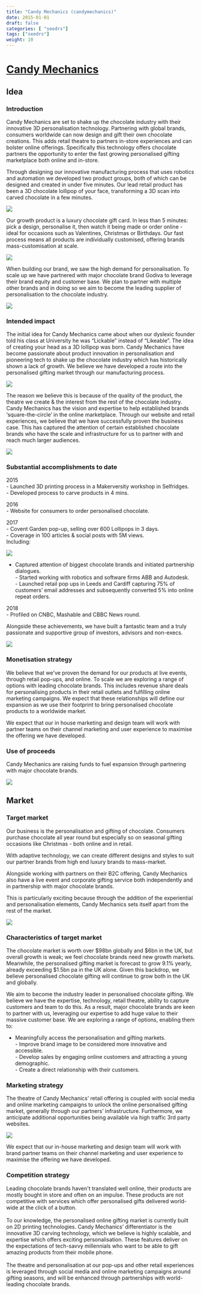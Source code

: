 ```yaml
---
title: "Candy Mechanics (candymechanics)"
date: 2015-01-01
draft: false
categories: [ "seedrs"]
tags: ["seedrs"]
weight: 10
---
```


# [Candy Mechanics](https://www.seedrs.com/candymechanics)

## Idea

### Introduction

Candy Mechanics are set to shake up the chocolate industry with their innovative 3D personalisation technology. Partnering with global brands, consumers worldwide can now design and gift their own chocolate creations. This adds retail theatre to partners in-store experiences and can bolster online offerings. Specifically this technology offers chocolate partners the opportunity to enter the fast growing personalised gifting marketplace both online and in-store.

Through designing our innovative manufacturing process that uses robotics and automation we developed two product groups, both of which can be designed and created in under five minutes. Our lead retail product has been a 3D chocolate lollipop of your face, transforming a 3D scan into carved chocolate in a few minutes.

![](/img/seedrs/uploads/startup/section_image/image/14916/nb3zvqcfl5tufmhhwpmzxc82jip2my3/Lolpops.jpg?rect=0%2C0%2C600%2C551&w=600&fit=clip&s=2376aeb76c42b51bc6e53f3115822a11)

Our growth product is a luxury chocolate gift card. In less than 5 minutes: pick a design, personalise it, then watch it being made or order online - ideal for occasions such as Valentines, Christmas or Birthdays. Our fast process means all products are individually customised, offering brands mass-customisation at scale.

![](/img/seedrs/uploads/startup/section_image/image/14917/c5joz5p89f07at8xmv81166q88608kl/Candy-Cards.jpg?rect=0%2C0%2C600%2C300&w=600&fit=clip&s=00880fe392573d7e2d1e30fb281e2ec8)

When building our brand, we saw the high demand for personalisation. To scale up we have partnered with major chocolate brand Godiva to leverage their brand equity and customer base. We plan to partner with multiple other brands and in doing so we aim to become the leading supplier of personalisation to the chocolate industry.

![](/img/seedrs/uploads/startup/section_image/image/14918/lkh5c7i3vqxwdx2wi52cvozf1bqszwj/Retail-stand.jpg?rect=0%2C0%2C600%2C300&w=600&fit=clip&s=1b7905ba72a3bbf82f554ed66961b12a)

### Intended impact

The initial idea for Candy Mechanics came about when our dyslexic founder told his class at University he was “Lickable” instead of “Likeable”. The idea of creating your head as a 3D lollipop was born. Candy Mechanics have become passionate about product innovation in personalisation and pioneering tech to shake up the chocolate industry which has historically shown a lack of growth. We believe we have developed a route into the personalised gifting market through our manufacturing process.

![](/img/seedrs/uploads/startup/section_image/image/14919/lqh3ez4tuqcow6e6rtf1s2oe018liil/Our-process.jpg?rect=0%2C0%2C600%2C300&w=600&fit=clip&s=6b77c4598f2d27d12c5fafb73d075511)

The reason we believe this is because of the quality of the product, the theatre we create &amp; the interest from the rest of the chocolate industry. Candy Mechanics has the vision and expertise to help established brands ‘square-the-circle’ in the online marketplace. Through our website and retail experiences, we believe that we have successfully proven the business case. This has captured the attention of certain established chocolate brands who have the scale and infrastructure for us to partner with and reach much larger audiences.

![](/img/seedrs/uploads/startup/section_image/image/15505/54fe8kb868nvid9d36r6zx133aymlpp/Rewards.jpg?rect=0%2C684%2C600%2C392&w=600&fit=clip&s=4f26fcfdd53089c9b9fd71c202c8e782)

### Substantial accomplishments to date

2015 <br>- Launched 3D printing process in a Makerversity workshop in Selfridges. <br>- Developed process to carve products in 4 mins.

2016 <br>- Website for consumers to order personalised chocolate.

2017 <br>- Covent Garden pop-up, selling over 600 Lollipops in 3 days. <br>- Coverage in 100 articles &amp; social posts with 5M views. <br>Including:

![](/img/seedrs/uploads/startup/section_image/image/14920/btvg23zdtobd4yj3t56n7shj41n8i3n/Press-coverage.jpg?rect=78%2C0%2C521%2C165&w=600&fit=clip&s=1534ef76db4c58764fc8550adb78dfe3)

- Captured attention of biggest chocolate brands and initiated partnership dialogues. <br>- Started working with robotics and software firms ABB and Autodesk. <br>- Launched retail pop ups in Leeds and Cardiff capturing 75% of customers’ email addresses and subsequently converted 5% into online repeat orders.

2018 <br>- Profiled on CNBC, Mashable and CBBC News round.

Alongside these achievements, we have built a fantastic team and a truly passionate and supportive group of investors, advisors and non-execs.

![](/img/seedrs/uploads/startup/section_image/image/14921/ie4n0sxpxrp27lk2yeri8dzz4jstphb/Non-execs__1_.jpg?rect=0%2C0%2C599%2C593&w=600&fit=clip&s=aeffea5a8baa6b3a2babb909887c715e)

### Monetisation strategy

We believe that we've proven the demand for our products at live events, through retail pop-ups, and online. To scale we are exploring a range of options with leading chocolate brands. This includes revenue share deals for personalising products in their retail outlets and fulfilling online marketing campaigns. We expect that these relationships will define our expansion as we use their footprint to bring personalised chocolate products to a worldwide market.

We expect that our in house marketing and design team will work with partner teams on their channel marketing and user experience to maximise the offering we have developed.

### Use of proceeds

Candy Mechanics are raising funds to fuel expansion through partnering with major chocolate brands.

![](/img/seedrs/uploads/startup/section_image/image/14922/q04oa1kdb0knq6qotp69x1sex6teesg/Usee-of-proceeds_v3.jpg?rect=0%2C0%2C600%2C684&w=600&fit=clip&s=be04775b09890de4e96fd41dcc7e1b09)

## Market

### Target market

Our business is the personalisation and gifting of chocolate. Consumers purchase chocolate all year round but especially so on seasonal gifting occasions like Christmas - both online and in retail.

With adaptive technology, we can create different designs and styles to suit our partner brands from high end luxury brands to mass-market.

Alongside working with partners on their B2C offering, Candy Mechanics also have a live event and corporate gifting service both independently and in partnership with major chocolate brands.

This is particularly exciting because through the addition of the experiential and personalisation elements, Candy Mechanics sets itself apart from the rest of the market.

![](https://seedrs.imgix.net/uploads/startup/section_image/image/14923/2boouv6udcky02kdzivxl8avbuczp0t/Target-Market.jpg?rect=-5%2C0%2C600%2C603&w=600&fit=clip&s=7a1d559325cbad2d093b361c76fe7269)

### Characteristics of target market

The chocolate market is worth over $98bn globally and $6bn in the UK, but overall growth is weak; we feel chocolate brands need new growth markets. Meanwhile, the personalised gifting market is forecast to grow 9.1% yearly, already exceeding $1.5bn pa in the UK alone. Given this backdrop, we believe personalised chocolate gifting will continue to grow both in the UK and globally.

We aim to become the industry leader in personalised chocolate gifting. We believe we have the expertise, technology, retail theatre, ability to capture customers and team to do this. As a result, major chocolate brands are keen to partner with us, leveraging our expertise to add huge value to their massive customer base. We are exploring a range of options, enabling them to:

- Meaningfully access the personalisation and gifting markets. <br> - Improve brand image to be considered more innovative and accessible. <br> - Develop sales by engaging online customers and attracting a young demographic. <br> - Create a direct relationship with their customers.

### Marketing strategy

The theatre of Candy Mechanics’ retail offering is coupled with social media and online marketing campaigns to unlock the online personalised gifting market, generally through our partners’ infrastructure. Furthermore, we anticipate additional opportunities being available via high traffic 3rd party websites.

![](https://seedrs.imgix.net/uploads/startup/section_image/image/14924/nzevsasbdsvum4acp672v0lu18fsdzk/Marketing-Strategy.jpg?rect=100%2C0%2C434%2C300&w=600&fit=clip&s=80902501d59ffa3cfb21562820c336bd)

We expect that our in-house marketing and design team will work with brand partner teams on their channel marketing and user experience to maximise the offering we have developed.

### Competition strategy

Leading chocolate brands haven't translated well online, their products are mostly bought in store and often on an impulse. These products are not competitive with services which offer personalised gifts delivered world-wide at the click of a button. <br> <br>To our knowledge, the personalised online gifting market is currently built on 2D printing technologies. Candy Mechanics’ differentiator is the innovative 3D carving technology, which we believe is highly scalable, and expertise which offers exciting personalisation. These features deliver on the expectations of tech-savvy millennials who want to be able to gift amazing products from their mobile phone. <br> <br>The theatre and personalisation at our pop-ups and other retail experiences is leveraged through social media and online marketing campaigns around gifting seasons, and will be enhanced through partnerships with world-leading chocolate brands.

